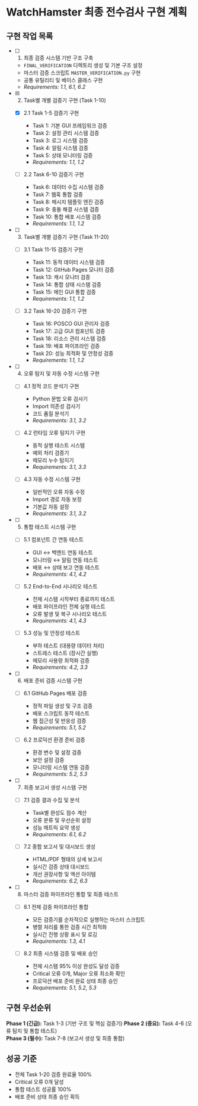 # WatchHamster 최종 전수검사 구현 계획

## 구현 작업 목록

- [ ] 1. 최종 검증 시스템 기반 구조 구축
  - `FINAL_VERIFICATION` 디렉토리 생성 및 기본 구조 설정
  - 마스터 검증 스크립트 `MASTER_VERIFICATION.py` 구현
  - 공통 유틸리티 및 베이스 클래스 구현
  - _Requirements: 1.1, 6.1, 6.2_

- [x] 2. Task별 개별 검증기 구현 (Task 1-10)
  - [x] 2.1 Task 1-5 검증기 구현
    - Task 1: 기본 GUI 프레임워크 검증
    - Task 2: 설정 관리 시스템 검증  
    - Task 3: 로그 시스템 검증
    - Task 4: 알림 시스템 검증
    - Task 5: 상태 모니터링 검증
    - _Requirements: 1.1, 1.2_
  
  - [ ] 2.2 Task 6-10 검증기 구현
    - Task 6: 데이터 수집 시스템 검증
    - Task 7: 웹훅 통합 검증
    - Task 8: 메시지 템플릿 엔진 검증
    - Task 9: 충돌 해결 시스템 검증
    - Task 10: 통합 배포 시스템 검증
    - _Requirements: 1.1, 1.2_

- [ ] 3. Task별 개별 검증기 구현 (Task 11-20)
  - [ ] 3.1 Task 11-15 검증기 구현
    - Task 11: 동적 데이터 시스템 검증
    - Task 12: GitHub Pages 모니터 검증
    - Task 13: 캐시 모니터 검증
    - Task 14: 통합 상태 시스템 검증
    - Task 15: 메인 GUI 통합 검증
    - _Requirements: 1.1, 1.2_
  
  - [ ] 3.2 Task 16-20 검증기 구현
    - Task 16: POSCO GUI 관리자 검증
    - Task 17: 고급 GUI 컴포넌트 검증
    - Task 18: 리소스 관리 시스템 검증
    - Task 19: 배포 파이프라인 검증
    - Task 20: 성능 최적화 및 안정성 검증
    - _Requirements: 1.1, 1.2_

- [ ] 4. 오류 탐지 및 자동 수정 시스템 구현
  - [ ] 4.1 정적 코드 분석기 구현
    - Python 문법 오류 검사기
    - Import 의존성 검사기
    - 코드 품질 분석기
    - _Requirements: 3.1, 3.2_
  
  - [ ] 4.2 런타임 오류 탐지기 구현
    - 동적 실행 테스트 시스템
    - 예외 처리 검증기
    - 메모리 누수 탐지기
    - _Requirements: 3.1, 3.3_
  
  - [ ] 4.3 자동 수정 시스템 구현
    - 일반적인 오류 자동 수정
    - Import 경로 자동 보정
    - 기본값 자동 설정
    - _Requirements: 3.1, 3.2_

- [ ] 5. 통합 테스트 시스템 구현
  - [ ] 5.1 컴포넌트 간 연동 테스트
    - GUI ↔ 백엔드 연동 테스트
    - 모니터링 ↔ 알림 연동 테스트
    - 배포 ↔ 상태 보고 연동 테스트
    - _Requirements: 4.1, 4.2_
  
  - [ ] 5.2 End-to-End 시나리오 테스트
    - 전체 시스템 시작부터 종료까지 테스트
    - 배포 파이프라인 전체 실행 테스트
    - 오류 발생 및 복구 시나리오 테스트
    - _Requirements: 4.1, 4.3_
  
  - [ ] 5.3 성능 및 안정성 테스트
    - 부하 테스트 (대용량 데이터 처리)
    - 스트레스 테스트 (장시간 실행)
    - 메모리 사용량 최적화 검증
    - _Requirements: 4.2, 3.3_

- [ ] 6. 배포 준비 검증 시스템 구현
  - [ ] 6.1 GitHub Pages 배포 검증
    - 정적 파일 생성 및 구조 검증
    - 배포 스크립트 동작 테스트
    - 웹 접근성 및 반응성 검증
    - _Requirements: 5.1, 5.2_
  
  - [ ] 6.2 프로덕션 환경 준비 검증
    - 환경 변수 및 설정 검증
    - 보안 설정 검증
    - 모니터링 시스템 연동 검증
    - _Requirements: 5.2, 5.3_

- [ ] 7. 최종 보고서 생성 시스템 구현
  - [ ] 7.1 검증 결과 수집 및 분석
    - Task별 완성도 점수 계산
    - 오류 분류 및 우선순위 설정
    - 성능 메트릭 요약 생성
    - _Requirements: 6.1, 6.2_
  
  - [ ] 7.2 종합 보고서 및 대시보드 생성
    - HTML/PDF 형태의 상세 보고서
    - 실시간 검증 상태 대시보드
    - 개선 권장사항 및 액션 아이템
    - _Requirements: 6.2, 6.3_

- [ ] 8. 마스터 검증 파이프라인 통합 및 최종 테스트
  - [ ] 8.1 전체 검증 파이프라인 통합
    - 모든 검증기를 순차적으로 실행하는 마스터 스크립트
    - 병렬 처리를 통한 검증 시간 최적화
    - 실시간 진행 상황 표시 및 로깅
    - _Requirements: 1.3, 4.1_
  
  - [ ] 8.2 최종 시스템 검증 및 배포 승인
    - 전체 시스템 95% 이상 완성도 달성 검증
    - Critical 오류 0개, Major 오류 최소화 확인
    - 프로덕션 배포 준비 완료 상태 최종 승인
    - _Requirements: 5.1, 5.2, 5.3_

## 구현 우선순위

**Phase 1 (긴급):** Task 1-3 (기반 구조 및 핵심 검증기)
**Phase 2 (중요):** Task 4-6 (오류 탐지 및 통합 테스트)  
**Phase 3 (필수):** Task 7-8 (보고서 생성 및 최종 통합)

## 성공 기준

- 전체 Task 1-20 검증 완료율 100%
- Critical 오류 0개 달성
- 통합 테스트 성공률 100%
- 배포 준비 상태 최종 승인 획득